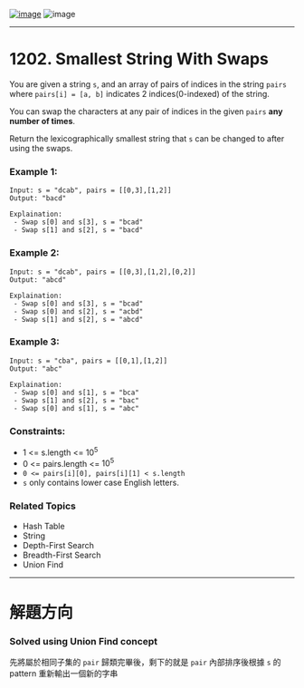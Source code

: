 [![image](https://img.shields.io/badge/Leetcode-Link-blue?logo=leetcode)](https://leetcode.com/problems/smallest-string-with-swaps/)
![image](https://img.shields.io/badge/Difficulty-Medium-yellow)

---

# 1202. Smallest String With Swaps

You are given a string `s`, and an array of pairs of indices in the string `pairs` where `pairs[i] = [a, b]` indicates 2 indices(0-indexed) of the string.

You can swap the characters at any pair of indices in the given `pairs` **any number of times**.

Return the lexicographically smallest string that `s` can be changed to after using the swaps.

### Example 1:

```
Input: s = "dcab", pairs = [[0,3],[1,2]]
Output: "bacd"

Explaination: 
 - Swap s[0] and s[3], s = "bcad"
 - Swap s[1] and s[2], s = "bacd"
```

### Example 2:

```
Input: s = "dcab", pairs = [[0,3],[1,2],[0,2]]
Output: "abcd"

Explaination: 
 - Swap s[0] and s[3], s = "bcad"
 - Swap s[0] and s[2], s = "acbd"
 - Swap s[1] and s[2], s = "abcd"
```

### Example 3:

```
Input: s = "cba", pairs = [[0,1],[1,2]]
Output: "abc"

Explaination: 
 - Swap s[0] and s[1], s = "bca"
 - Swap s[1] and s[2], s = "bac"
 - Swap s[0] and s[1], s = "abc"
```

### Constraints:

- 1 <= s.length <= $10^5$
- 0 <= pairs.length <= $10^5$
- `0 <= pairs[i][0], pairs[i][1] < s.length`
- `s` only contains lower case English letters.

### Related Topics

- Hash Table
- String
- Depth-First Search
- Breadth-First Search
- Union Find
  
---

# 解題方向

### Solved using Union Find concept

先將屬於相同子集的 `pair` 歸類完畢後，剩下的就是 `pair` 內部排序後根據 `s` 的 pattern 重新輸出一個新的字串
